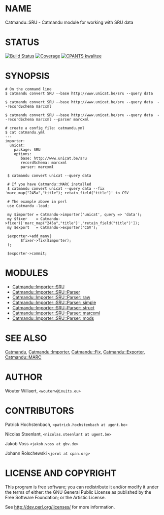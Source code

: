 # NAME

Catmandu::SRU - Catmandu module for working with SRU data

# STATUS
[![Build Status](https://travis-ci.org/LibreCat/Catmandu-SRU.svg?branch=master)](https://travis-ci.org/LibreCat/Catmandu-SRU)
[![Coverage](https://coveralls.io/repos/LibreCat/Catmandu-SRU/badge.png?branch=master)](https://coveralls.io/r/LibreCat/Catmandu-SRU)
[![CPANTS kwalitee](http://cpants.cpanauthors.org/dist/Catmandu-SRU.png)](http://cpants.cpanauthors.org/dist/Catmandu-SRU)

# SYNOPSIS

    # On the command line
    $ catmandu convert SRU --base http://www.unicat.be/sru --query data

    $ catmandu convert SRU --base http://www.unicat.be/sru --query data  --recordSchema marcxml

    $ catmandu convert SRU --base http://www.unicat.be/sru --query data  --recordSchema marcxml --parser marcxml

    # create a config file: catmandu.yml
    $ cat catmandu.yml
    ---
    importer:
      unicat:
        package: SRU
        options:
           base: http://www.unicat.be/sru
           recordSchema: marcxml
           parser: marcxml

     $ catmandu convert unicat --query data

     # If you have Catmandu::MARC installed
     $ catmandu convert unicat --query data --fix 'marc_map("245a","title"); retain_field("title")' to CSV

     # The example above in perl
     use Catmandu -load;

     my $importer = Catmandu->importer('unicat', query => 'data');
     my $fixer    = Catmandu->fixer(['marc_map("245a","title")','retain_field("title")']);
     my $export   = Catmandu->exporter('CSV');

     $exporter->add_many(
           $fixer->fix($importer);
     );

     $exporter->commit;

# MODULES

- [Catmandu::Importer::SRU](https://metacpan.org/pod/Catmandu::Importer::SRU)
- [Catmandu::Importer::SRU::Parser](https://metacpan.org/pod/Catmandu::Importer::SRU::Parser)
- [Catmandu::Importer::SRU::Parser::raw](https://metacpan.org/pod/Catmandu::Importer::SRU::Parser::raw)
- [Catmandu::Importer::SRU::Parser::simple](https://metacpan.org/pod/Catmandu::Importer::SRU::Parser::simple)
- [Catmandu::Importer::SRU::Parser::struct](https://metacpan.org/pod/Catmandu::Importer::SRU::Parser::struct)
- [Catmandu::Importer::SRU::Parser::marcxml](https://metacpan.org/pod/Catmandu::Importer::SRU::Parser::marcxml)
- [Catmandu::Importer::SRU::Parser::mods](https://metacpan.org/pod/Catmandu::Importer::SRU::Parser::mods)

# SEE ALSO

[Catmandu](https://metacpan.org/pod/Catmandu),
[Catmandu::Importer](https://metacpan.org/pod/Catmandu::Importer),
[Catmandu::Fix](https://metacpan.org/pod/Catmandu::Fix),
[Catmandu::Exporter](https://metacpan.org/pod/Catmandu::Exporter),
[Catmandu::MARC](https://metacpan.org/pod/Catmandu::MARC)

# AUTHOR

Wouter Willaert, `<wouterw@inuits.eu>`

# CONTRIBUTORS

Patrick Hochstenbach, `<patrick.hochstenbach at ugent.be>`

Nicolas Steenlant, `<nicolas.steenlant at ugent.be>`

Jakob Voss `<jakob.voss at gbv.de>`

Johann Rolschewski `<jorol at cpan.org>`

# LICENSE AND COPYRIGHT

This program is free software; you can redistribute it and/or modify it
under the terms of either: the GNU General Public License as published
by the Free Software Foundation; or the Artistic License.

See http://dev.perl.org/licenses/ for more information.
